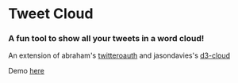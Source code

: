 Tweet Cloud
===========
### A fun tool to show all your tweets in a word cloud!

An extension of abraham's [twitteroauth](https://github.com/abraham/twitteroauth) and jasondavies's [d3-cloud](https://github.com/jasondavies/d3-cloud)

Demo [here](http://www.jpecht.com/tweet-cloud)
